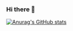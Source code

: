 ### Hi there 👋

<!--
**miguel-fdz/miguel-fdz** is a ✨ _special_ ✨ repository because its `README.md` (this file) appears on your GitHub profile.

Here are some ideas to get you started:

- 🔭 I’m currently working on creating a React Native code along for my peers!
- 🌱 I’m currently learning REST APIs, Java (Spring), PHP, Kotlin, Swift
- 📫 How to reach me: miguelf.olalla@gmail.com || https://www.linkedin.com/in/fernandez-miguel/
- ⚡ Fun fact: I love to cook!
-->

[![Anurag's GitHub stats](https://github-readme-stats.vercel.app/api?username=miguel-fdz)](https://github.com/anuraghazra/github-readme-stats)

